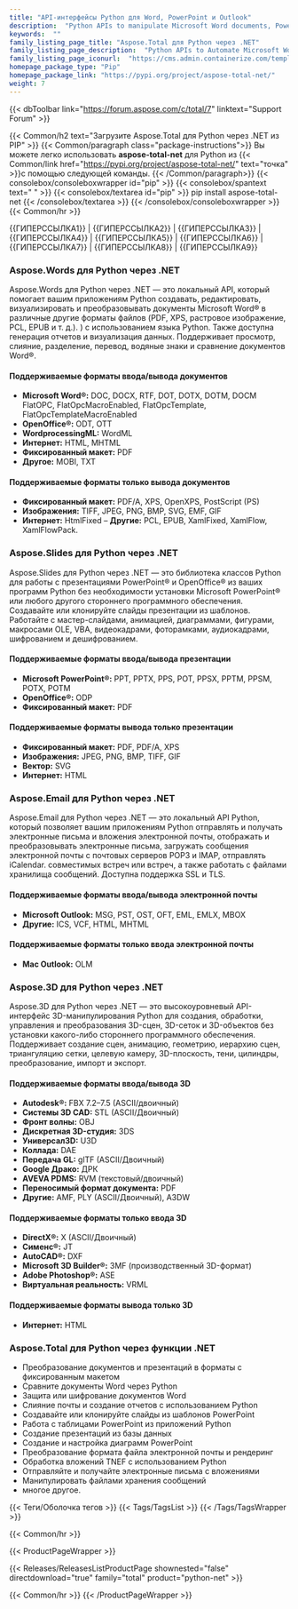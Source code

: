 ```yaml
---
title: "API-интерфейсы Python для Word, PowerPoint и Outlook"
description:  "Python APIs to manipulate Microsoft Word documents, PowerPoint presentations and Outlook email Formats"
keywords:  ""
family_listing_page_title: "Aspose.Total для Python через .NET"
family_listing_page_description:  "Python APIs to Automate Microsoft Word and PowerPoint Files Manipulate Microsoft Word documents, PowerPoint presentations and Outlook email Formats"
family_listing_page_iconurl:  "https://cms.admin.containerize.com/templates/aspose/img/products/total/aspose_total-for-python-via-net.svg"
homepage_package_type: "Pip"
homepage_package_link: "https://pypi.org/project/aspose-total-net/"
weight: 7
---
```


{{< dbToolbar link="https://forum.aspose.com/c/total/7" linktext="Support Forum" >}}

{{< Common/h2 text="Загрузите Aspose.Total для Python через .NET из PIP"  >}}
{{< Common/paragraph class="package-instructions">}}
Вы можете легко использовать <b>aspose-total-net</b> для Python из
{{< Common/link href="https://pypi.org/project/aspose-total-net/" text="точка"  >}}с помощью следующей команды.
{{< /Common/paragraph>}}
{{< consolebox/consoleboxwrapper id="pip" >}}
       {{< consolebox/spantext text=" " >}}
       {{< consolebox/textarea id="pip" >}} pip install aspose-total-net {{< /consolebox/textarea >}}
{{< /consolebox/consoleboxwrapper >}}
{{< Common/hr >}}

{{ГИПЕРССЫЛКА1}} | {{ГИПЕРССЫЛКА2}} | {{ГИПЕРССЫЛКА3}} | {{ГИПЕРССЫЛКА4}} | {{ГИПЕРССЫЛКА5}} | {{ГИПЕРССЫЛКА6}} | {{ГИПЕРССЫЛКА7}} | {{ГИПЕРССЫЛКА8}} | {{ГИПЕРССЫЛКА9}}

### Aspose.Words для Python через .NET

Aspose.Words для Python через .NET — это локальный API, который помогает вашим приложениям Python создавать, редактировать, визуализировать и преобразовывать документы Microsoft Word® в различные другие форматы файлов (PDF, XPS, растровое изображение, PCL, EPUB и т. д.). ) с использованием языка Python. Также доступна генерация отчетов и визуализация данных. Поддерживает просмотр, слияние, разделение, перевод, водяные знаки и сравнение документов Word®.

#### Поддерживаемые форматы ввода/вывода документов

- **Microsoft Word®:** DOC, DOCX, RTF, DOT, DOTX, DOTM, DOCM FlatOPC, FlatOpcMacroEnabled, FlatOpcTemplate, FlatOpcTemplateMacroEnabled
- **OpenOffice®:** ODT, OTT
- **WordprocessingML:** WordML
- **Интернет:** HTML, MHTML
- **Фиксированный макет:** PDF
- **Другое:** MOBI, TXT

#### Поддерживаемые форматы только вывода документов

- **Фиксированный макет:** PDF/A, XPS, OpenXPS, PostScript (PS)
- **Изображения:** TIFF, JPEG, PNG, BMP, SVG, EMF, GIF
- **Интернет:** HtmlFixed
– **Другие:** PCL, EPUB, XamlFixed, XamlFlow, XamlFlowPack.

### Aspose.Slides для Python через .NET

Aspose.Slides для Python через .NET — это библиотека классов Python для работы с презентациями PowerPoint® и OpenOffice® из ваших программ Python без необходимости установки Microsoft PowerPoint® или любого другого стороннего программного обеспечения. Создавайте или клонируйте слайды презентации из шаблонов. Работайте с мастер-слайдами, анимацией, диаграммами, фигурами, макросами OLE, VBA, видеокадрами, фоторамками, аудиокадрами, шифрованием и дешифрованием.

#### Поддерживаемые форматы ввода/вывода презентации

- **Microsoft PowerPoint®:** PPT, PPTX, PPS, POT, PPSX, PPTM, PPSM, POTX, POTM
- **OpenOffice®:** ODP
- **Фиксированный макет:** PDF

#### Поддерживаемые форматы вывода только презентации

- **Фиксированный макет:** PDF, PDF/A, XPS
- **Изображения:** JPEG, PNG, BMP, TIFF, GIF
- **Вектор:** SVG
- **Интернет:** HTML

### Aspose.Email для Python через .NET

Aspose.Email для Python через .NET — это локальный API Python, который позволяет вашим приложениям Python отправлять и получать электронные письма и вложения электронной почты, отображать и преобразовывать электронные письма, загружать сообщения электронной почты с почтовых серверов POP3 и IMAP, отправлять iCalendar. совместимых встреч или встреч, а также работать с файлами хранилища сообщений. Доступна поддержка SSL и TLS.

#### Поддерживаемые форматы ввода/вывода электронной почты

- **Microsoft Outlook:** MSG, PST, OST, OFT, EML, EMLX, MBOX
- **Другие:** ICS, VCF, HTML, MHTML

#### Поддерживаемые форматы только ввода электронной почты

- **Mac Outlook:** OLM

### Aspose.3D для Python через .NET

Aspose.3D для Python через .NET — это высокоуровневый API-интерфейс 3D-манипулирования Python для создания, обработки, управления и преобразования 3D-сцен, 3D-сеток и 3D-объектов без установки какого-либо стороннего программного обеспечения. Поддерживает создание сцен, анимацию, геометрию, иерархию сцен, триангуляцию сетки, целевую камеру, 3D-плоскость, тени, цилиндры, преобразование, импорт и экспорт.

#### Поддерживаемые форматы ввода/вывода 3D

- **Autodesk®:** FBX 7.2–7.5 (ASCII/двоичный)
- **Системы 3D CAD:** STL (ASCII/Двоичный)
- **Фронт волны:** OBJ
- **Дискретная 3D-студия:** 3DS
- **Универсал3D:** U3D
- **Коллада:** DAE
- **Передача GL:** glTF (ASCII/Двоичный)
- **Google Драко:** ДРК
- **AVEVA PDMS:** RVM (текстовый/двоичный)
- **Переносимый формат документа:** PDF
- **Другие:** AMF, PLY (ASCII/Двоичный), A3DW

#### Поддерживаемые форматы только ввода 3D

- **DirectX®:** X (ASCII/Двоичный)
- **Сименс®:** JT
- **AutoCAD®:** DXF
- **Microsoft 3D Builder®:** 3MF (производственный 3D-формат)
- **Adobe Photoshop®:** ASE
- **Виртуальная реальность:** VRML

#### Поддерживаемые форматы вывода только 3D

- **Интернет:** HTML

### Aspose.Total для Python через функции .NET

- Преобразование документов и презентаций в форматы с фиксированным макетом
- Сравните документы Word через Python
- Защита или шифрование документов Word
- Слияние почты и создание отчетов с использованием Python
- Создавайте или клонируйте слайды из шаблонов PowerPoint
- Работа с таблицами PowerPoint из приложений Python
- Создание презентаций из базы данных
- Создание и настройка диаграмм PowerPoint
- Преобразование формата файла электронной почты и рендеринг
- Обработка вложений TNEF с использованием Python
- Отправляйте и получайте электронные письма с вложениями
- Манипулировать файлами хранения сообщений
- многое другое.

{{< Теги/Оболочка тегов >}}
 {{< Tags/TagsList >}}
{{< /Tags/TagsWrapper >}}

{{< Common/hr >}}

{{< ProductPageWrapper >}}
<!-- ReleasesListProductPage-->
   {{< Releases/ReleasesListProductPage shownested="false"  directdownload="true" family="total" product="python-net" >}}
<!-- /ReleasesListProductPage-->
{{< Common/hr >}}
{{< /ProductPageWrapper >}}

